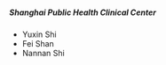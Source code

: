 <h5><strong>Shanghai Public Health Clinical Center</strong></h5>

* Yuxin Shi
* Fei Shan
* Nannan Shi